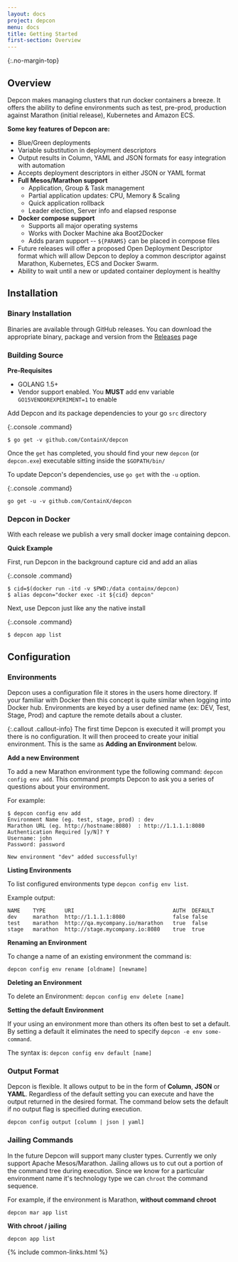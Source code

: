 ```yaml
---
layout: docs
project: depcon
menu: docs
title: Getting Started
first-section: Overview
---
```


{:.no-margin-top}
## Overview

Depcon makes managing clusters that run docker containers a breeze.  It offers the ability to define environments such as test, pre-prod, production against Marathon (initial release), Kubernetes and Amazon ECS.  

**Some key features of Depcon are:**


- Blue/Green deployments
- Variable substitution in deployment descriptors
- Output results in Column, YAML and JSON formats for easy integration with automation
- Accepts deployment descriptors in either JSON or YAML format
- **Full Mesos/Marathon support**
  - Application, Group & Task management
  - Partial application updates: CPU, Memory & Scaling
  - Quick application rollback
  - Leader election, Server info and elapsed response
- **Docker compose support**
  - Supports all major operating systems
  - Works with Docker Machine aka Boot2Docker
  - Adds param support -- `${PARAMS}` can be placed in compose files
- Future releases will offer a proposed Open Deployment Descriptor format which will allow Depcon to deploy a common descriptor against Marathon, Kubernetes, ECS and Docker Swarm.
- Ability to wait until a new or updated container deployment is healthy

## Installation

### Binary Installation

Binaries are available through GitHub releases.  You can download the appropriate binary, package and version from the [Releases](https://github.com/ContainX/depcon/releases) page

### Building Source

**Pre-Requisites**

- GOLANG 1.5+
- Vendor support enabled.  You **MUST** add env variable `GO15VENDOREXPERIMENT=1` to enable

Add Depcon and its package dependencies to your go `src` directory

{:.console .command}
```
$ go get -v github.com/ContainX/depcon
```

Once the `get` has completed, you should find your new `depcon` (or `depcon.exe`) executable sitting inside the `$GOPATH/bin/`

To update Depcon's dependencies, use `go get` with the `-u` option.

{:.console .command}
```
go get -u -v github.com/ContainX/depcon
```

### Depcon in Docker

With each release we publish a very small docker image containing depcon.

**Quick Example**

First, run Depcon in the background capture cid and add an alias

{:.console .command}
```
$ cid=$(docker run -itd -v $PWD:/data containx/depcon)
$ alias depcon="docker exec -it ${cid} depcon"
```

Next, use Depcon just like any the native install

{:.console .command}
```
$ depcon app list
```

## Configuration

### Environments

Depcon uses a configuration file it stores in the users home directory.  If your familiar with Docker then this concept is quite similar when logging into Docker hub.  Environments are keyed by a user defined name (ex: DEV, Test, Stage, Prod) and capture the remote details about a cluster.

{:.callout .callout-info}
The first time Depcon is executed it will prompt you there is no configuration.  It will then proceed to create your initial environment.  This is the same as **Adding an Environment** below.  

**Add a new Environment**

To add a new Marathon environment type the following command: ```depcon config env add```.  This command prompts Depcon to ask you a series of questions about your environment.

For example:

```
$ depcon config env add
Environment Name (eg. test, stage, prod) : dev
Marathon URL (eg. http://hostname:8080)  : http://1.1.1.1:8080
Authentication Required [y/N]? Y
Username: john
Password: password

New environment "dev" added successfully!
```

**Listing Environments**

To list configured environments type ```depcon config env list```.

Example output:

```
NAME    TYPE      URI                               AUTH  DEFAULT
dev     marathon  http://1.1.1.1:8080               false false
test    marathon  http://qa.mycompany.io/marathon   true  false
stage   marathon  http://stage.mycompany.io:8080    true  true
```

**Renaming an Environment**

To change a name of an existing environment the command is:

```depcon config env rename [oldname] [newname]```

**Deleting an Environment**

To delete an Environment: ```depcon config env delete [name]```

**Setting the default Environment**

If your using an environment more than others its often best to set a default.  By setting a default it eliminates the need to specify ```depcon -e env some-command```.

The syntax is: ```depcon config env default [name]```

### Output Format

Depcon is flexible.  It allows output to be in the form of **Column**, **JSON** or **YAML**.  Regardless of the default setting you can execute and have the output returned in the desired format.  The command below sets the default if no output flag is specified during execution.

```depcon config output [column | json | yaml]```

### Jailing Commands

In the future Depcon will support many cluster types.  Currently we only support Apache Mesos/Marathon.  Jailing allows us to cut out a portion of the command tree during execution.  Since we know for a particular environment name it's technology type we can ```chroot``` the command sequence.

For example, if the environment is Marathon, **without command chroot**

```depcon mar app list```

**With chroot / jailing**

```depcon app list```

{% include common-links.html %}
